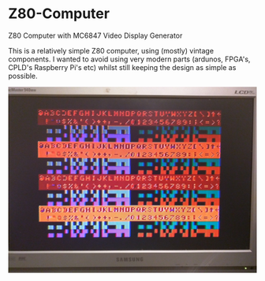 # Z80-Computer
Z80 Computer with MC6847 Video Display Generator

This is a relatively simple Z80 computer, using (mostly) vintage components.
I wanted to avoid using very modern parts (ardunos, FPGA's, CPLD's Raspberry Pi's etc) whilst still keeping the design as simple as possible.

![Screenshot](images/IMG_20170513_222104.jpg)


